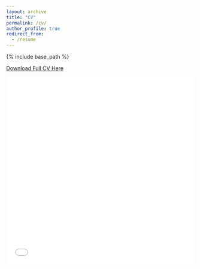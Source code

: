 ```yaml
---
layout: archive
title: "CV"
permalink: /cv/
author_profile: true
redirect_from:
  - /resume
---
```


{% include base_path %}

[Download Full CV Here](http://rfrancolini.github.io/files/Francolini%202020%20Oct%20CV.pdf)

<iframe src="/files/Francolini 2020 Oct CV.pdf" width="100%" height="500" frameborder="no" border="0" marginwidth="0" marginheight="0"></iframe>


